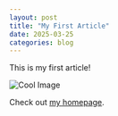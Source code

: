 ```yaml
---
layout: post
title: "My First Article"
date: 2025-03-25
categories: blog
---
```

This is my first article!

![Cool Image](assets/my-image.jpg)

Check out [my homepage](https://uittorio.github.io).
